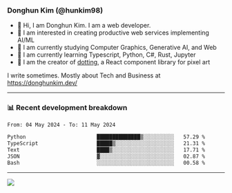 ### Donghun Kim (@hunkim98)

- 👋 Hi, I am Donghun Kim. I am a web developer. 
- 🤔 I am interested in creating productive web services implementing AI/ML
- 🔭 I am currently studying Computer Graphics, Generative AI, and Web 
- 🌱 I am currently learning Typescript, Python, C#, Rust, Jupyter
- 🎨 I am the creator of [dotting](https://github.com/hunkim98/dotting), a React component library for pixel art

I write sometimes. Mostly about Tech and Business at https://donghunkim.dev/

---
### 📊 Recent development breakdown
<!--START_SECTION:waka-->

```txt
From: 04 May 2024 - To: 11 May 2024

Python                       ██████████████▒░░░░░░░░░░   57.29 %
TypeScript                   █████▒░░░░░░░░░░░░░░░░░░░   21.31 %
Text                         ████▒░░░░░░░░░░░░░░░░░░░░   17.71 %
JSON                         ▓░░░░░░░░░░░░░░░░░░░░░░░░   02.87 %
Bash                         ░░░░░░░░░░░░░░░░░░░░░░░░░   00.58 %
```

<!--END_SECTION:waka-->
---

<!-- <div align='center'> -->
  <img align="center" src="https://github-readme-stats.vercel.app/api?username=hunkim98&theme=dark&show_icons=true"/>
<!-- </div> -->
<!--
**hunkim98/hunkim98** is a ✨ _special_ ✨ repository because its `README.md` (this file) appears on your GitHub profile.

Here are some ideas to get you started:

- 🔭 I’m currently working on ...
- 🌱 I’m currently learning ...
- 👯 I’m looking to collaborate on ...
- 🤔 I’m looking for help with ...
- 💬 Ask me about ...
- 📫 How to reach me: ...
- 😄 Pronouns: ...
- ⚡ Fun fact: ...
-->
